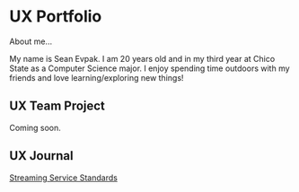 # UX Portfolio

About me...

My name is Sean Evpak. I am 20 years old and in my third year at Chico State as a Computer Science major. 
I enjoy spending time outdoors with my friends and love learning/exploring new things!

## UX Team Project

Coming soon.

## UX Journal

[Streaming Service Standards](j01/)
